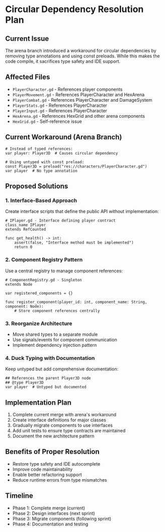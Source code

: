 # Circular Dependency Resolution Plan

## Current Issue
The arena branch introduced a workaround for circular dependencies by removing type annotations and using const preloads. While this makes the code compile, it sacrifices type safety and IDE support.

## Affected Files
- `PlayerCharacter.gd` - References player components
- `PlayerMovement.gd` - References PlayerCharacter and HexArena
- `PlayerCombat.gd` - References PlayerCharacter and DamageSystem
- `PlayerStats.gd` - References PlayerCharacter
- `PlayerInput.gd` - References PlayerCharacter
- `HexArena.gd` - References HexGrid and other arena components
- `HexGrid.gd` - Self-reference issue

## Current Workaround (Arena Branch)
```gdscript
# Instead of typed references:
var player: Player3D  # Causes circular dependency

# Using untyped with const preload:
const Player3D = preload("res://characters/PlayerCharacter.gd")
var player  # No type annotation
```

## Proposed Solutions

### 1. Interface-Based Approach
Create interface scripts that define the public API without implementation:
```gdscript
# IPlayer.gd - Interface defining player contract
class_name IPlayer
extends RefCounted

func get_health() -> int:
    assert(false, "Interface method must be implemented")
    return 0
```

### 2. Component Registry Pattern
Use a central registry to manage component references:
```gdscript
# ComponentRegistry.gd - Singleton
extends Node

var registered_components = {}

func register_component(player_id: int, component_name: String, component: Node):
    # Store component references centrally
```

### 3. Reorganize Architecture
- Move shared types to a separate module
- Use signals/events for component communication
- Implement dependency injection pattern

### 4. Duck Typing with Documentation
Keep untyped but add comprehensive documentation:
```gdscript
## References the parent Player3D node
## @type Player3D
var player  # Untyped but documented
```

## Implementation Plan
1. Complete current merge with arena's workaround
2. Create interface definitions for major classes
3. Gradually migrate components to use interfaces
4. Add unit tests to ensure type contracts are maintained
5. Document the new architecture pattern

## Benefits of Proper Resolution
- Restore type safety and IDE autocomplete
- Improve code maintainability
- Enable better refactoring support
- Reduce runtime errors from type mismatches

## Timeline
- Phase 1: Complete merge (current)
- Phase 2: Design interfaces (next sprint)
- Phase 3: Migrate components (following sprint)
- Phase 4: Documentation and testing